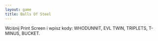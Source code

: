 ```yaml
---
layout: game
title: Balls Of Steel
---
```


Wciśnij Print Screen i wpisz kody:
WHODUNNIT, EVL TWIN, TRIPLETS, T-MINUS, BUCKET.
